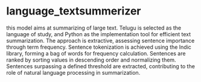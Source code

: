 # language_textsummerizer
this model aims at summarizing of large text.  Telugu is selected as the language of study, and Python as the implementation tool for efficient text summarization. The approach is extractive, assessing sentence importance through term frequency. Sentence tokenization is achieved using the Indic library, forming a bag of words for frequency calculation. Sentences are ranked by sorting values in descending order and normalizing them. Sentences surpassing a defined threshold are extracted, contributing to the role of natural language processing in summarization.
